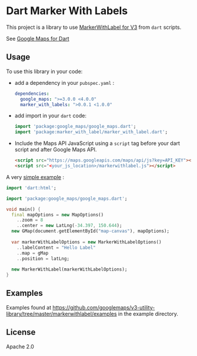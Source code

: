 Dart Marker With Labels
================

This project is a library to use [MarkerWithLabel for V3](https://github.com/googlemaps/v3-utility-library/tree/master/markerwithlabel) from `dart` scripts.

See [Google Maps for Dart](https://github.com/a14n/dart-google-maps)
    
## Usage ##

To use this library in your code:

* add a dependency in your `pubspec.yaml` :

  ```yaml
  dependencies:
    google_maps: ">=3.0.0 <4.0.0"
    marker_with_labels: ">0.0.1 <1.0.0"
  ```

* add import in your `dart` code:

  ```dart
  import 'package:google_maps/google_maps.dart';
  import 'package:marker_with_label/marker_with_label.dart';
  ```

* Include the Maps API JavaScript using a `script` tag before your dart script and after Google Maps API.

  ```html
  <script src="https://maps.googleapis.com/maps/api/js?key=API_KEY"></script>
  <script src="<your_js_location>/markerwithlabel.js"></script>
  ```

A very [simple example](https://github.com/olimou/dart-marker-with-label/tree/master/example/) :

```dart
import 'dart:html';

import 'package:google_maps/google_maps.dart';

void main() {
  final mapOptions = new MapOptions()
    ..zoom = 8
    ..center = new LatLng(-34.397, 150.644);
  new GMap(document.getElementById("map-canvas"), mapOptions);
  
  var markerWithLabelOptions = new MarkerWithLabelOptions()
    ..labelContent = "Hello Label"
    ..map = gMap
    ..position = latLng;
  
  new MarkerWithLabel(markerWithLabelOptions);
}
```
## Examples ##

Examples found at https://github.com/googlemaps/v3-utility-library/tree/master/markerwithlabel/examples in the example directory.

## License ##

Apache 2.0